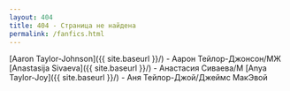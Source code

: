 ```yaml
---
layout: 404
title: 404 - Страница не найдена
permalink: /fanfics.html
---
```


[Aaron Taylor-Johnson]({{ site.baseurl }}/) - Аарон Тейлор-Джонсон/МЖ
[Anastasija Sivaeva]({{ site.baseurl }}/) - Анастасия Сиваева/М
[Anya Taylor-Joy]({{ site.baseurl }}/) - Аня Тейлор-Джой/Джеймс МакЭвой
